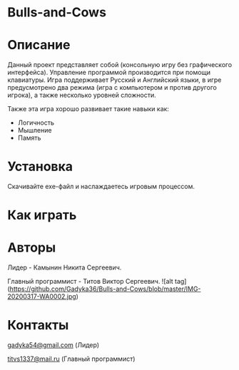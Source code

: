 # Bulls-and-Cows



# Описание 
Данный проект представляет собой (консольную игру без графического интерфейса). Управление программой производится при помощи клавиатуры.
Игра поддерживает Русский и Английский языки, в игре предусмотрено два режима (игра с компьютером и против другого игрока), а также несколько уровней сложности.

Также эта игра хорошо развивает такие навыки как:
- Логичность
- Мышление
- Память

# Установка 
Скачивайте exe-файл и наслаждаетесь игровым процессом.



# Как играть 















# Авторы 
Лидер - Камынин Никита Сергеевич.

Главный программист - Титов Виктор Сергеевич.
![alt tag] (https://github.com/Gadyka36/Bulls-and-Cows/blob/master/IMG-20200317-WA0002.jpg)



# Контакты
gadyka54@gmail.com (Лидер)

titvs1337@mail.ru (Главный программист)





